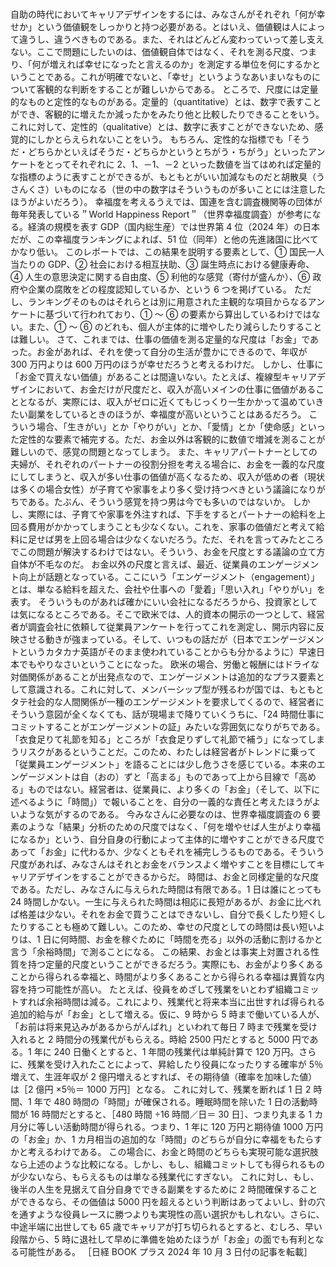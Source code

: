 ###

自助の時代においてキャリアデザインをするには、みなさんがそれぞれ「何が幸せか」という価値観をしっかりと持つ必要がある。とはいえ、価値観は人によって違うし、違うべきものである。また、それはどんどん変わっていって差し支えない。ここで問題にしたいのは、価値観自体ではなく、それを測る尺度、つまり、「何が増えれば幸せになったと言えるのか」を測定する単位を何にするかということである。これが明確でないと、「幸せ」というようなあいまいなものについて客観的な判断をすることが難しいからである。
ところで、尺度には定量的なものと定性的なものがある。定量的（quantitative）とは、数字で表すことができ、客観的に増えたか減ったかをみたり他と比較したりできることをいう。これに対して、定性的（qualitative）とは、数字に表すことができないため、感覚的にしかとらえられないことをいう。
もちろん、定性的な指標でも「そうだ・どちらかといえばそうだ・どちらかというとちがう・ちがう」といったアンケートをとってそれぞれに 2、1、－1、－2 といった数値を当てはめれば定量的な指標のように表すことができるが、もともとがいい加減なものだと胡散臭（うさんくさ）いものになる（世の中の数字はそういうものが多いことには注意したほうがよいだろう）。
幸福度を考えるうえでは、国連を含む調査機関等の団体が毎年発表している＂World Happiness Report＂（世界幸福度調査）が参考になる。経済の規模を表す GDP（国内総生産）では世界第 4 位（2024 年）の日本だが、この幸福度ランキングによれば、51 位（同年）と他の先進諸国に比べてかなり低い。
このレポートでは、この結果を説明する要素として、① 国民一人当たりの GDP、② 社会における相互扶助、③ 誕生時点における健康寿命、④ 人生の意思決定に関する自由度、⑤ 利他的な感覚（寄付が盛んか）、⑥ 政府や企業の腐敗をどの程度認知しているか、という 6 つを掲げている。
ただし、ランキングそのものはそれらとは別に用意された主観的な項目からなるアンケートに基づいて行われており、① ～ ⑥ の要素から算出しているわけではない。また、① ～ ⑥ のどれも、個人が主体的に増やしたり減らしたりすることは難しい。
さて、これまでは、仕事の価値を測る定量的な尺度は「お金」であった。お金があれば、それを使って自分の生活が豊かにできるので、年収が 300 万円よりは 600 万円のほうが幸せだろうと考えるわけだ。
しかし、仕事に「お金で買えない価値」があることは間違いない。たとえば、複線型キャリアデザインにおいて、お金だけが尺度だと、収入が高いメインの仕事に価値があることとなるが、実際には、収入がゼロに近くてもじっくり一生かかって温めていきたい副業をしているときのほうが、幸福度が高いということはあるだろう。
こういう場合、「生きがい」とか「やりがい」とか、「愛情」とか「使命感」といった定性的な要素で補完する。ただ、お金以外は客観的に数値で増減を測ることが難しいので、感覚の問題となってしまう。
また、キャリアパートナーとしての夫婦が、それぞれのパートナーの役割分担を考える場合に、お金を一義的な尺度にしてしまうと、収入が多い仕事の価値が高くなるため、収入が低めの者（現状は多くの場合女性）が子育てや家事をより多く受け持つべきという議論になりがちである。たぶん、そういう感覚を持つ男は今でも多いのではないか。
しかし、実際には、子育てや家事を外注すれば、下手をするとパートナーの給料を上回る費用がかかってしまうことも少なくない。これを、家事の価値だと考えて給料に足せば男を上回る場合は少なくないだろう。ただ、それを言ってみたところでこの問題が解決するわけではない。そういう、お金を尺度とする議論の立て方自体が不毛なのだ。
お金以外の尺度と言えば、最近、従業員のエンゲージメント向上が話題となっている。ここにいう「エンゲージメント（engagement）」とは、単なる給料を超えた、会社や仕事への「愛着」「思い入れ」「やりがい」を表す。
そういうものがあれば確かにいい会社になるだろうから、投資家としては気になるところである。そこで欧米では、人的資本の開示の一つとして、経営者が調査会社に依頼して従業員アンケートを行ってこれを測定し、開示内容に反映させる動きが強まっている。そして、いつもの話だが（日本でエンゲージメントというカタカナ英語がそのまま使われていることからも分かるように）早速日本でもやりなさいということになった。
欧米の場合、労働と報酬にはドライな対価関係があることが出発点なので、エンゲージメントは追加的なプラス要素として意識される。これに対して、メンバーシップ型が残るわが国では、もともとタテ社会的な人間関係が一種のエンゲージメントを要求してくるので、経営者にそういう意図が全くなくても、話が現場まで降りていくうちに、「24 時間仕事にコミットすることがエンゲージメントの証」みたいな雰囲気になりがちである。
「衣食足りて礼節を知る」ところが「衣食足りずして礼節で補う」になってしまうリスクがあるということだ。このため、わたしは経営者がトレンドに乗って「従業員エンゲージメント」を語ることには少し危うさを感じている。本来のエンゲージメントは自（おの）ずと「高まる」ものであって上から目線で「高める」ものではない。経営者は、従業員に、より多くの「お金」（そして、以下に述べるように「時間」）で報いることを、自分の一義的な責任と考えたほうがよいような気がするのである。
今みなさんに必要なのは、世界幸福度調査の 6 要素のような「結果」分析のための尺度ではなく、「何を増やせば人生がより幸福になるか」という、自分自身の行動によって主体的に増やすことができる尺度であって「お金」に代わるか、少なくともそれを補完しうるものである。そういう尺度があれば、みなさんはそれとお金をバランスよく増やすことを目標にしてキャリアデザインをすることができるからだ。
時間は、お金と同様定量的な尺度である。ただし、みなさんに与えられた時間は有限である。1 日は誰にとっても 24 時間しかない。一生に与えられた時間は相応に長短があるが、お金に比べれば格差は少ない。それをお金で買うことはできないし、自分で長くしたり短くしたりすることも極めて難しい。このため、幸せの尺度としての時間は長い短いよりは、1 日に何時間、お金を稼ぐために「時間を売る」以外の活動に割けるかと言う「余裕時間」で測ることになる。
この結果、お金とは事実上対置される性質を持つ定量的尺度ということができるだろう。実際にも、お金がより多くあることから得られる幸福と、時間がより多くあることから得られる幸福は異質な内容を持つ可能性が高い。
たとえば、役員をめざして残業をいとわず組織コミットすれば余裕時間は減る。これにより、残業代と将来本当に出世すれば得られる追加的給与が「お金」として増える。仮に、9 時から 5 時まで働いている人が、「お前は将来見込みがあるからがんばれ」といわれて毎日 7 時まで残業を受け入れると 2 時間分の残業代がもらえる。時給 2500 円だとすると 5000 円である。1 年に 240 日働くとすると、1 年間の残業代は単純計算で 120 万円。さらに、残業を受け入れたことによって、昇給したり役員になったりする確率が 5％増えて、生涯年収が 2 億円増えるとすれば、その期待値（確率を加味した値）は［2 億円 ×5％＝ 1000 万円］となる。
これに対して、残業を断れば 1 日 2 時間、1 年で 480 時間の「時間」が確保される。睡眠時間を除いた 1 日の活動時間が 16 時間だとすると、［480 時間 ÷16 時間／日＝ 30 日］、つまり丸まる 1 カ月分に等しい活動時間が得られる。つまり、1 年に 120 万円と期待値 1000 万円の「お金」か、1 カ月相当の追加的な「時間」のどちらが自分に幸福をもたらすかと考えるわけである。
この場合に、お金と時間のどちらも実現可能な選択肢なら上述のような比較になる。しかし、もし、組織コミットしても得られるものが少ないなら、もらえるものは単なる残業代にすぎない。
これに対し、もし、後半の人生を見据えて自分自身でできる副業をするために 2 時間確保することができるなら、その価値は 5000 円を超えるという判断はあってよいし、針の穴を通すような役員レースに勝つよりも実現性の高い選択かもしれない。さらに、中途半端に出世しても 65 歳でキャリアが打ち切られるとすると、むしろ、早い段階から、5 時に退社して早めに準備を始めたほうが「お金」の面でも有利となる可能性がある。
［日経 BOOK プラス 2024 年 10 月 3 日付の記事を転載］
